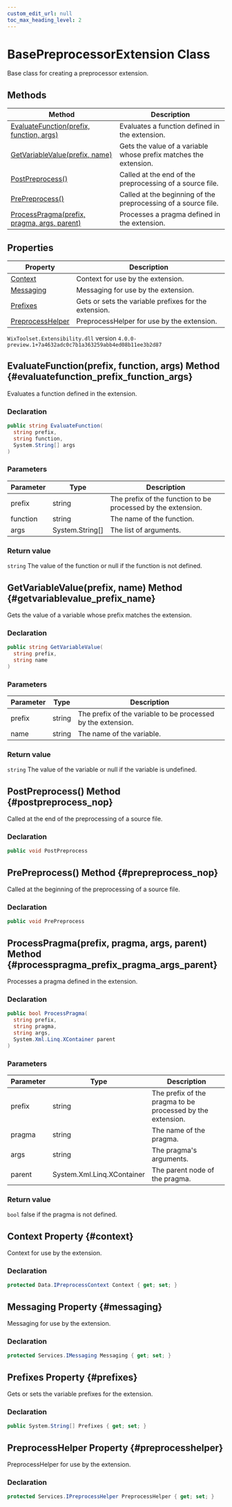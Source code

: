 ```yaml
---
custom_edit_url: null
toc_max_heading_level: 2
---
```

# BasePreprocessorExtension Class
Base class for creating a preprocessor extension.
## Methods
| Method | Description |
| ------ | ----------- |
| [EvaluateFunction(prefix, function, args)](#evaluatefunction_prefix_function_args) | Evaluates a function defined in the extension. |
| [GetVariableValue(prefix, name)](#getvariablevalue_prefix_name) | Gets the value of a variable whose prefix matches the extension. |
| [PostPreprocess()](#postpreprocess_nop) | Called at the end of the preprocessing of a source file. |
| [PrePreprocess()](#prepreprocess_nop) | Called at the beginning of the preprocessing of a source file. |
| [ProcessPragma(prefix, pragma, args, parent)](#processpragma_prefix_pragma_args_parent) | Processes a pragma defined in the extension. |
## Properties
| Property | Description |
| ------ | ----------- |
| [Context](#context) | Context for use by the extension. |
| [Messaging](#messaging) | Messaging for use by the extension. |
| [Prefixes](#prefixes) | Gets or sets the variable prefixes for the extension. |
| [PreprocessHelper](#preprocesshelper) | PreprocessHelper for use by the extension. |
`WixToolset.Extensibility.dll` version `4.0.0-preview.1+7a4632adc0c7b1a363259abb4ed08b11ee3b2d87`
## EvaluateFunction(prefix, function, args) Method {#evaluatefunction_prefix_function_args}
Evaluates a function defined in the extension.
### Declaration
```cs
public string EvaluateFunction(
  string prefix,
  string function,
  System.String[] args
)
```
### Parameters
| Parameter | Type | Description |
| --------- | ---- | ----------- |
| prefix | string | The prefix of the function to be processed by the extension. |
| function | string | The name of the function. |
| args | System.String[] | The list of arguments. |
### Return value
`string` The value of the function or null if the function is not defined.
## GetVariableValue(prefix, name) Method {#getvariablevalue_prefix_name}
Gets the value of a variable whose prefix matches the extension.
### Declaration
```cs
public string GetVariableValue(
  string prefix,
  string name
)
```
### Parameters
| Parameter | Type | Description |
| --------- | ---- | ----------- |
| prefix | string | The prefix of the variable to be processed by the extension. |
| name | string | The name of the variable. |
### Return value
`string` The value of the variable or null if the variable is undefined.
## PostPreprocess() Method {#postpreprocess_nop}
Called at the end of the preprocessing of a source file.
### Declaration
```cs
public void PostPreprocess
```
## PrePreprocess() Method {#prepreprocess_nop}
Called at the beginning of the preprocessing of a source file.
### Declaration
```cs
public void PrePreprocess
```
## ProcessPragma(prefix, pragma, args, parent) Method {#processpragma_prefix_pragma_args_parent}
Processes a pragma defined in the extension.
### Declaration
```cs
public bool ProcessPragma(
  string prefix,
  string pragma,
  string args,
  System.Xml.Linq.XContainer parent
)
```
### Parameters
| Parameter | Type | Description |
| --------- | ---- | ----------- |
| prefix | string | The prefix of the pragma to be processed by the extension. |
| pragma | string | The name of the pragma. |
| args | string | The pragma's arguments. |
| parent | System.Xml.Linq.XContainer | The parent node of the pragma. |
### Return value
`bool` false if the pragma is not defined.
## Context Property {#context}
Context for use by the extension.
### Declaration
```cs
protected Data.IPreprocessContext Context { get; set; } 
```
## Messaging Property {#messaging}
Messaging for use by the extension.
### Declaration
```cs
protected Services.IMessaging Messaging { get; set; } 
```
## Prefixes Property {#prefixes}
Gets or sets the variable prefixes for the extension.
### Declaration
```cs
public System.String[] Prefixes { get; set; } 
```
## PreprocessHelper Property {#preprocesshelper}
PreprocessHelper for use by the extension.
### Declaration
```cs
protected Services.IPreprocessHelper PreprocessHelper { get; set; } 
```
